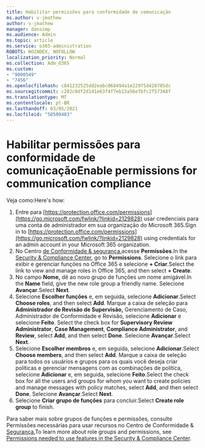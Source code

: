 ```yaml
---
title: Habilitar permissões para conformidade de comunicação
ms.author: v-jmathew
author: v-jmathew
manager: dansimp
ms.audience: Admin
ms.topic: article
ms.service: o365-administration
ROBOTS: NOINDEX, NOFOLLOW
localization_priority: Normal
ms.collection: Adm_O365
ms.custom:
- "9000549"
- "7456"
ms.openlocfilehash: c841232525dd2eabc068494a1e22975d428705dc
ms.sourcegitcommit: c202c0df2d141e63f4f7eb13a56efbfc2f57348f
ms.translationtype: MT
ms.contentlocale: pt-BR
ms.lasthandoff: 03/05/2021
ms.locfileid: "50509483"
---
```

# <a name="enable-permissions-for-communication-compliance"></a><span data-ttu-id="76b2b-102">Habilitar permissões para conformidade de comunicação</span><span class="sxs-lookup"><span data-stu-id="76b2b-102">Enable permissions for communication compliance</span></span>

<span data-ttu-id="76b2b-103">Veja como:</span><span class="sxs-lookup"><span data-stu-id="76b2b-103">Here's how:</span></span>

1. <span data-ttu-id="76b2b-104">Entre para [https://protection.office.com/permissions](https://go.microsoft.com/fwlink/?linkid=2129828) usar credenciais para uma conta de administrador em sua organização do Microsoft 365.</span><span class="sxs-lookup"><span data-stu-id="76b2b-104">Sign in to [https://protection.office.com/permissions](https://go.microsoft.com/fwlink/?linkid=2129828) using credentials for an admin account in your Microsoft 365 organization.</span></span>
2. <span data-ttu-id="76b2b-105">No Centro [de Conformidade & segurança,](https://go.microsoft.com/fwlink/?linkid=2101341)acesse **Permissões**.</span><span class="sxs-lookup"><span data-stu-id="76b2b-105">In the [Security & Compliance Center](https://go.microsoft.com/fwlink/?linkid=2101341), go to **Permissions**.</span></span> <span data-ttu-id="76b2b-106">Selecione o link para exibir e gerenciar funções no Office 365 e selecione **\+ Criar**.</span><span class="sxs-lookup"><span data-stu-id="76b2b-106">Select the link to view and manage roles in Office 365, and then select **\+ Create**.</span></span>
3. <span data-ttu-id="76b2b-107">No campo **Nome,** dê ao novo grupo de funções um nome amigável.</span><span class="sxs-lookup"><span data-stu-id="76b2b-107">In the **Name** field, give the new role group a friendly name.</span></span> <span data-ttu-id="76b2b-108">Selecione **Avançar**.</span><span class="sxs-lookup"><span data-stu-id="76b2b-108">Select **Next**.</span></span>
4. <span data-ttu-id="76b2b-109">Selecione **Escolher funções** e, em seguida, selecione **Adicionar**.</span><span class="sxs-lookup"><span data-stu-id="76b2b-109">Select **Choose roles**, and then select **Add**.</span></span> <span data-ttu-id="76b2b-110">Marque a caixa de seleção para **Administrador de Revisão de Supervisão,** Gerenciamento de Caso, Administrador de Conformidade e Revisão, selecione **Adicionar** e selecione **Feito**.   </span><span class="sxs-lookup"><span data-stu-id="76b2b-110">Select the check box for **Supervisory Review Administrator**, **Case Management**, **Compliance Administrator**, and **Review**, select **Add**, and then select **Done**.</span></span> <span data-ttu-id="76b2b-111">Selecione **Avançar**.</span><span class="sxs-lookup"><span data-stu-id="76b2b-111">Select **Next**.</span></span>
5. <span data-ttu-id="76b2b-112">Selecione **Escolher membros** e, em seguida, selecione **Adicionar**.</span><span class="sxs-lookup"><span data-stu-id="76b2b-112">Select **Choose members**, and then select **Add**.</span></span> <span data-ttu-id="76b2b-113">Marque a caixa de seleção para todos os usuários e grupos para os quais você deseja criar políticas e gerenciar mensagens com as combinações de política, selecione **Adicionar** e, em seguida, selecione **Feito**.</span><span class="sxs-lookup"><span data-stu-id="76b2b-113">Select the check box for all the users and groups for whom you want to create policies and manage messages with policy matches, select **Add**, and then select **Done**.</span></span> <span data-ttu-id="76b2b-114">Selecione **Avançar**.</span><span class="sxs-lookup"><span data-stu-id="76b2b-114">Select **Next**.</span></span>
6. <span data-ttu-id="76b2b-115">Selecione **Criar grupo de funções** para concluir.</span><span class="sxs-lookup"><span data-stu-id="76b2b-115">Select **Create role group** to finish.</span></span>

<span data-ttu-id="76b2b-116">Para saber mais sobre grupos de funções e permissões, consulte Permissões necessárias para usar recursos no Centro de Conformidade & [Segurança.](https://go.microsoft.com/fwlink/?linkid=2114184)</span><span class="sxs-lookup"><span data-stu-id="76b2b-116">To learn more about role groups and permissions, see [Permissions needed to use features in the Security & Compliance Center](https://go.microsoft.com/fwlink/?linkid=2114184).</span></span>
